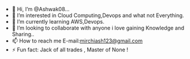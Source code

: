 - 👋 Hi, I’m @Ashwak08...
- 👀 I’m interested in Cloud Computing,Devops and what not Everything.
- 🌱 I’m currently learning AWS,Devops.
- 💞️ I’m looking to collaborate with anyone i love gaining Knowledge and Sharing..
- 📫 How to reach me E-mail:mirchiash123@gmail.com
- ⚡ Fun fact: Jack of all trades , Master of None !

<!---
Ashwak08/Ashwak08 is a ✨ special ✨ repository because its `README.md` (this file) appears on your GitHub profile.
You can click the Preview link to take a look at your changes.
--->

